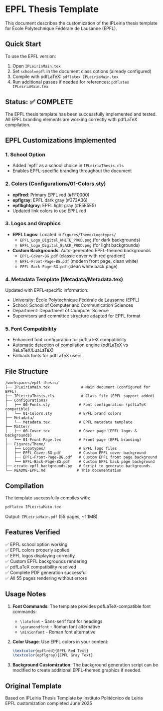 # EPFL Thesis Template

This document describes the customization of the IPLeiria thesis template for École Polytechnique Fédérale de Lausanne (EPFL).

## Quick Start

To use the EPFL version:

1. Open `IPLeiriaMain.tex`
2. Set `school=epfl` in the document class options (already configured)
3. Compile with pdfLaTeX: `pdflatex IPLeiriaMain.tex`
4. Run additional passes if needed for references: `pdflatex IPLeiriaMain.tex`

## Status: ✅ COMPLETE

The EPFL thesis template has been successfully implemented and tested. All EPFL branding elements are working correctly with pdfLaTeX compilation.

## EPFL Customizations Implemented

### 1. School Option
- Added 'epfl' as a school choice in `IPLeiriaThesis.cls`
- Enables EPFL-specific branding throughout the document

### 2. Colors (Configurations/01-Colors.sty)
- **epflred**: Primary EPFL red (#FF0000)
- **epflgray**: EPFL dark gray (#373A36) 
- **epfllightgray**: EPFL light gray (#E5E5E5)
- Updated link colors to use EPFL red

### 3. Logos and Graphics
- **EPFL Logos**: Located in `Figures/Theme/Logotypes/`
  - `EPFL_Logo_Digital_WHITE_PROD.png` (for dark backgrounds)
  - `EPFL_Logo_Digital_BLACK_PROD.png` (for light backgrounds)
- **Custom Backgrounds**: Auto-generated EPFL-themed backgrounds
  - `EPFL-Cover-BG.pdf` (classic cover with red gradient)
  - `EPFL-Front-Page-BG.pdf` (modern front page, clean white)
  - `EPFL-Back-Page-BG.pdf` (clean white back page)

### 4. Metadata Template (Metadata/Metadata.tex)
Updated with EPFL-specific information:
- University: École Polytechnique Fédérale de Lausanne (EPFL)
- School: School of Computer and Communication Sciences
- Department: Department of Computer Science
- Supervisors and committee structure adapted for EPFL format

### 5. Font Compatibility
- Enhanced font configuration for pdfLaTeX compatibility
- Automatic detection of compilation engine (pdfLaTeX vs XeLaTeX/LuaLaTeX)
- Fallback fonts for pdfLaTeX users

## File Structure

```
/workspaces/epfl-thesis/
├── IPLeiriaMain.tex              # Main document (configured for EPFL)
├── IPLeiriaThesis.cls            # Class file (EPFL support added)
├── Configurations/
│   ├── 00-Fonts.sty             # Font configuration (pdfLaTeX compatible)
│   └── 01-Colors.sty            # EPFL brand colors
├── Metadata/
│   └── Metadata.tex             # EPFL metadata template
├── Matter/
│   ├── 00-Cover.tex             # Cover page (EPFL logos & backgrounds)
│   └── 01-Front-Page.tex        # Front page (EPFL branding)
├── Figures/Theme/
│   ├── Logotypes/               # EPFL logo files
│   ├── EPFL-Cover-BG.pdf        # Custom EPFL cover background
│   ├── EPFL-Front-Page-BG.pdf   # Custom EPFL front page background
│   └── EPFL-Back-Page-BG.pdf    # Custom EPFL back page background
├── create_epfl_backgrounds.py   # Script to generate backgrounds
└── README-EPFL.md              # This documentation
```

## Compilation

The template successfully compiles with:
```bash
pdflatex IPLeiriaMain.tex
```

Output: `IPLeiriaMain.pdf` (55 pages, ~1.1MB)

## Features Verified

✅ EPFL school option working  
✅ EPFL colors properly applied  
✅ EPFL logos displaying correctly  
✅ Custom EPFL backgrounds rendering  
✅ pdfLaTeX compatibility resolved  
✅ Complete PDF generation successful  
✅ All 55 pages rendering without errors  

## Usage Notes

1. **Font Commands**: The template provides pdfLaTeX-compatible font commands:
   - `\latofont` - Sans-serif font for headings
   - `\garamondfont` - Roman font alternative
   - `\minionfont` - Roman font alternative

2. **Color Usage**: Use EPFL colors in your content:
   ```latex
   \textcolor{epflred}{EPFL Red Text}
   \textcolor{epflgray}{EPFL Gray Text}
   ```

3. **Background Customization**: The background generation script can be modified to create additional EPFL-themed graphics if needed.

## Original Template

Based on IPLeiria Thesis Template by Instituto Politécnico de Leiria  
EPFL customization completed June 2025
